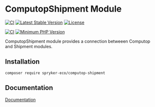 # ComputopShipment Module

[![CI](https://github.com/spryker-eco/computop-shipment/actions/workflows/ci.yml/badge.svg)](https://github.com/spryker-eco/computop-shipment/actions/workflows/ci.yml)
[![Latest Stable Version](https://poser.pugx.org/spryker-eco/computop-shipment/v/stable.svg)](https://packagist.org/packages/spryker-eco/computop-shipment)
[![License](https://img.shields.io/github/license/spryker-eco/computop-shipment.svg?b=master)](https://github.com/spryker-eco/computop-shipment)

[![CI](https://scrutinizer-ci.com/g/spryker-eco/computop-shipment/badges/build.png?b=master)](https://scrutinizer-ci.com/g/spryker-eco/computop-shipment/build-status/master)
[![Minimum PHP Version](https://img.shields.io/badge/php-%3E%3D%207.4-8892BF.svg)](https://php.net/)

ComputopShipment module provides a connection betweeen Computop and Shipment modules.

## Installation

```
composer require spryker-eco/computop-shipment
```

## Documentation

[Documentation](https://documentation.spryker.com/industry_partners/payment/computop-shipment/computop-shipment.htm)
